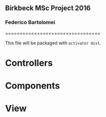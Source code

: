 ## Birkbeck MSc Project 2016
### Federico Bartolomei
=================================

This file will be packaged with `activator dist`.

Controllers
===========


Components
===========


View
===========